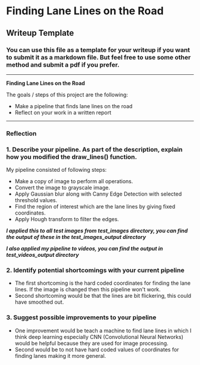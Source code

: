 # **Finding Lane Lines on the Road** 

## Writeup Template

### You can use this file as a template for your writeup if you want to submit it as a markdown file. But feel free to use some other method and submit a pdf if you prefer.

---

**Finding Lane Lines on the Road**

The goals / steps of this project are the following:
* Make a pipeline that finds lane lines on the road
* Reflect on your work in a written report


[//]: # (Image References)

[image1]: ./examples/grayscale.jpg "Grayscale"

---

### Reflection

### 1. Describe your pipeline. As part of the description, explain how you modified the draw_lines() function.

My pipeline consisted of following steps:
* Make a copy of image to perform all operations.
* Convert the image to grayscale image.
* Apply Gaussian blur along with Canny Edge Detection with selected threshold values.
* Find the region of interest which are the lane lines by giving fixed coordinates.
* Apply Hough transform to filter the edges.

***I applied this to all test images from test_images directory, you can find the output of these in the test_images_output directory***

***I also applied my pipeline to videos, you can find the output in test_videos_output directory***


### 2. Identify potential shortcomings with your current pipeline

- The first shortcoming is the hard coded coordinates for finding the lane lines. If the image is changed then this pipeline won't work.
- Second shortcoming would be that the lines are bit flickering, this could have smoothed out.


### 3. Suggest possible improvements to your pipeline

- One improvement would be teach a machine to find lane lines in which I think deep learning especially CNN (Convolutional Neural Networks) would be helpful because they are used for image processing.
- Second would be to not have hard coded values of coordinates for finding lanes making it more general.
